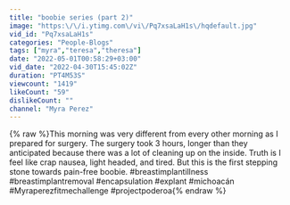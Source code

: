 ```yaml
---
title: "boobie series (part 2)"
image: "https:\/\/i.ytimg.com\/vi\/Pq7xsaLaH1s\/hqdefault.jpg"
vid_id: "Pq7xsaLaH1s"
categories: "People-Blogs"
tags: ["myra","teresa","theresa"]
date: "2022-05-01T00:58:29+03:00"
vid_date: "2022-04-30T15:45:02Z"
duration: "PT4M53S"
viewcount: "1419"
likeCount: "59"
dislikeCount: ""
channel: "Myra Perez"
---
```

{% raw %}This morning was very different from every other morning as I prepared for surgery. The surgery took 3 hours, longer than they anticipated because there was a lot of cleaning up on the inside. Truth is I feel like crap nausea, light headed, and tired. But this is the first stepping stone towards pain-free boobie. #breastimplantillness #breastimplantremoval #encapsulation #explant #michoacán #Myraperezfitmechallenge #projectpoderoa{% endraw %}
